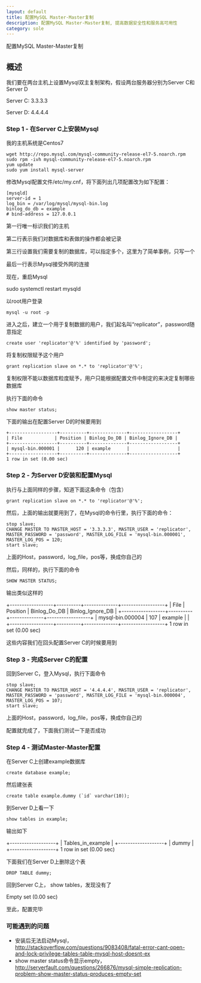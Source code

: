 ```yaml
---
layout: default
title: 配置MySQL Master-Master复制
description: 配置MySQL Master-Master复制, 提高数据安全性和服务高可用性
category: sole
---
```


配置MySQL Master-Master复制

## 概述

我们要在两台主机上设置Mysql双主复制架构，假设两台服务器分别为Server C和Server D

Server C: 3.3.3.3

Server D: 4.4.4.4

### Step 1 - 在Server C上安装Mysql

我的主机系统是Centos7

```
wget http://repo.mysql.com/mysql-community-release-el7-5.noarch.rpm
sudo rpm -ivh mysql-community-release-el7-5.noarch.rpm
yum update
sudo yum install mysql-server
```

修改Mysql配置文件/etc/my.cnf，将下面列出几项配置改为如下配置：

```
[mysqld]
server-id = 1
log_bin = /var/log/mysql/mysql-bin.log
binlog_do_db = example
# bind-address = 127.0.0.1
```

第一行唯一标识我们的主机

第二行表示我们对数据库和表做的操作都会被记录

第三行设置我们需要复制的数据库，可以指定多个，这里为了简单事例，只写一个

最后一行表示Mysql接受外网的连接

现在，重启Mysql

sudo systemctl restart mysqld

以root用户登录

```
mysql -u root -p
```

进入之后，建立一个用于复制数据的用户，我们起名叫“replicator”，password随意指定

```
create user 'replicator'@'%' identified by 'password';
```

将复制权限赋予这个用户

```
grant replication slave on *.* to 'replicator'@'%';
```

复制权限不能以数据库粒度赋予，用户只能根据配置文件中制定的来决定复制哪些数据库

执行下面的命令

```
show master status;
```

下面的输出在配置Server D的时候要用到

```
+------------------+----------+--------------+------------------+
| File            | Position | Binlog_Do_DB | Binlog_Ignore_DB |
+------------------+----------+--------------+------------------+
| mysql-bin.000001 |      120 | example      |                  |
+------------------+----------+--------------+------------------+
1 row in set (0.00 sec)
```

### Step 2 - 为Server D安装和配置Mysql

执行与上面同样的步骤，知道下面这条命令（包含）

```
grant replication slave on *.* to 'replicator'@'%';
```

然后，上面的输出就要用到了，在Mysql的命令行里，执行下面的命令：

```
stop slave;
CHANGE MASTER TO MASTER_HOST = '3.3.3.3', MASTER_USER = 'replicator', MASTER_PASSWORD = 'password', MASTER_LOG_FILE = 'mysql-bin.000001', MASTER_LOG_POS = 120;
start slave;
```

上面的Host，password，log_file，pos等，换成你自己的

然后，同样的，执行下面的命令

```
SHOW MASTER STATUS;
```

输出类似这样的

+------------------+----------+--------------+------------------+
| File            | Position | Binlog_Do_DB | Binlog_Ignore_DB |
+------------------+----------+--------------+------------------+
| mysql-bin.000004 |      107 | example      |                  |
+------------------+----------+--------------+------------------+
1 row in set (0.00 sec)

这些内容我们在回头配置Server C的时候要用到

### Step 3 - 完成Server C的配置

回到Server C，登入Mysql，执行下面命令

```
stop slave;
CHANGE MASTER TO MASTER_HOST = '4.4.4.4', MASTER_USER = 'replicator', MASTER_PASSWORD = 'password', MASTER_LOG_FILE = 'mysql-bin.000004', MASTER_LOG_POS = 107;
start slave;
```

上面的Host，password，log_file，pos等，换成你自己的

配置就完成了，下面我们测试一下是否成功

### Step 4 - 测试Master-Master配置

在Server C上创建example数据库

```
create database example;
```

然后建张表

```
create table example.dummy (`id` varchar(10));
```

到Server D上看一下

```
show tables in example;
```

输出如下

+-------------------+
| Tables_in_example |
+-------------------+
| dummy            |
+-------------------+
1 row in set (0.00 sec)

下面我们在Server D上删除这个表

```
DROP TABLE dummy;
```

回到Server C上， show tables，发现没有了

Empty set (0.00 sec)

至此，配置完毕

### 可能遇到的问题

* 安装后无法启动Mysql，<http://stackoverflow.com/questions/9083408/fatal-error-cant-open-and-lock-privilege-tables-table-mysql-host-doesnt-ex>
* show master status命令显示empty，<http://serverfault.com/questions/266876/mysql-simple-replication-problem-show-master-status-produces-empty-set>
